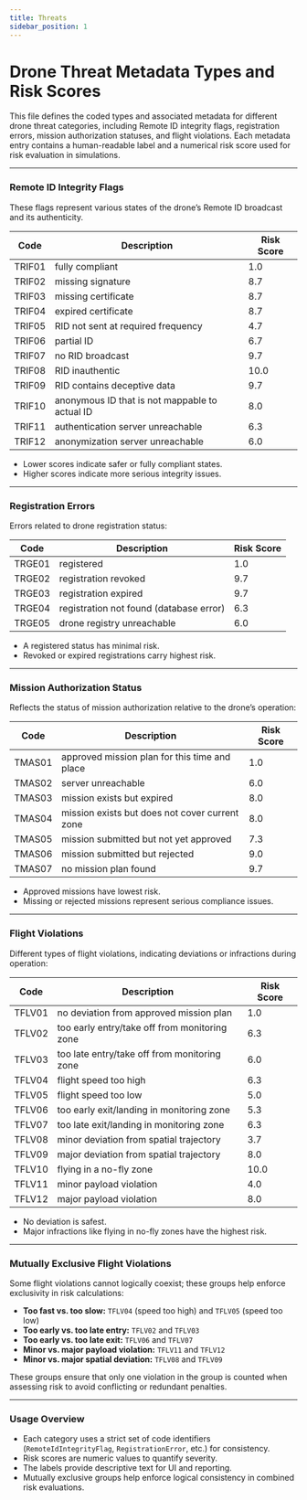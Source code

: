 ```yaml
---
title: Threats
sidebar_position: 1
---
```


# Drone Threat Metadata Types and Risk Scores

This file defines the coded types and associated metadata for different drone threat categories, including Remote ID integrity flags, registration errors, mission authorization statuses, and flight violations. Each metadata entry contains a human-readable label and a numerical risk score used for risk evaluation in simulations.

---

### Remote ID Integrity Flags

These flags represent various states of the drone’s Remote ID broadcast and its authenticity.

| Code   | Description                                    | Risk Score |
| ------ | ---------------------------------------------- | ---------- |
| TRIF01 | fully compliant                                | 1.0        |
| TRIF02 | missing signature                              | 8.7        |
| TRIF03 | missing certificate                            | 8.7        |
| TRIF04 | expired certificate                            | 8.7        |
| TRIF05 | RID not sent at required frequency             | 4.7        |
| TRIF06 | partial ID                                     | 6.7        |
| TRIF07 | no RID broadcast                               | 9.7        |
| TRIF08 | RID inauthentic                                | 10.0       |
| TRIF09 | RID contains deceptive data                    | 9.7        |
| TRIF10 | anonymous ID that is not mappable to actual ID | 8.0        |
| TRIF11 | authentication server unreachable              | 6.3        |
| TRIF12 | anonymization server unreachable               | 6.0        |

- Lower scores indicate safer or fully compliant states.
- Higher scores indicate more serious integrity issues.

---

### Registration Errors

Errors related to drone registration status:

| Code   | Description                             | Risk Score |
| ------ | --------------------------------------- | ---------- |
| TRGE01 | registered                              | 1.0        |
| TRGE02 | registration revoked                    | 9.7        |
| TRGE03 | registration expired                    | 9.7        |
| TRGE04 | registration not found (database error) | 6.3        |
| TRGE05 | drone registry unreachable              | 6.0        |

- A registered status has minimal risk.
- Revoked or expired registrations carry highest risk.

---

### Mission Authorization Status

Reflects the status of mission authorization relative to the drone’s operation:

| Code   | Description                                    | Risk Score |
| ------ | ---------------------------------------------- | ---------- |
| TMAS01 | approved mission plan for this time and place  | 1.0        |
| TMAS02 | server unreachable                             | 6.0        |
| TMAS03 | mission exists but expired                     | 8.0        |
| TMAS04 | mission exists but does not cover current zone | 8.0        |
| TMAS05 | mission submitted but not yet approved         | 7.3        |
| TMAS06 | mission submitted but rejected                 | 9.0        |
| TMAS07 | no mission plan found                          | 9.7        |

- Approved missions have lowest risk.
- Missing or rejected missions represent serious compliance issues.

---

### Flight Violations

Different types of flight violations, indicating deviations or infractions during operation:

| Code   | Description                                   | Risk Score |
| ------ | --------------------------------------------- | ---------- |
| TFLV01 | no deviation from approved mission plan       | 1.0        |
| TFLV02 | too early entry/take off from monitoring zone | 6.3        |
| TFLV03 | too late entry/take off from monitoring zone  | 6.0        |
| TFLV04 | flight speed too high                         | 6.3        |
| TFLV05 | flight speed too low                          | 5.0        |
| TFLV06 | too early exit/landing in monitoring zone     | 5.3        |
| TFLV07 | too late exit/landing in monitoring zone      | 6.3        |
| TFLV08 | minor deviation from spatial trajectory       | 3.7        |
| TFLV09 | major deviation from spatial trajectory       | 8.0        |
| TFLV10 | flying in a no-fly zone                       | 10.0       |
| TFLV11 | minor payload violation                       | 4.0        |
| TFLV12 | major payload violation                       | 8.0        |

- No deviation is safest.
- Major infractions like flying in no-fly zones have the highest risk.

---

### Mutually Exclusive Flight Violations

Some flight violations cannot logically coexist; these groups help enforce exclusivity in risk calculations:

- **Too fast vs. too slow:** `TFLV04` (speed too high) and `TFLV05` (speed too low)
- **Too early vs. too late entry:** `TFLV02` and `TFLV03`
- **Too early vs. too late exit:** `TFLV06` and `TFLV07`
- **Minor vs. major payload violation:** `TFLV11` and `TFLV12`
- **Minor vs. major spatial deviation:** `TFLV08` and `TFLV09`

These groups ensure that only one violation in the group is counted when assessing risk to avoid conflicting or redundant penalties.

---

### Usage Overview

- Each category uses a strict set of code identifiers (`RemoteIdIntegrityFlag`, `RegistrationError`, etc.) for consistency.
- Risk scores are numeric values to quantify severity.
- The labels provide descriptive text for UI and reporting.
- Mutually exclusive groups help enforce logical consistency in combined risk evaluations.
